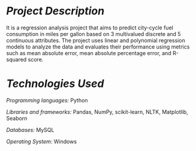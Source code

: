 # *Project Description*
It is a regression analysis project that aims to predict city-cycle fuel consumption in miles per gallon based on 3 multivalued discrete and 5 continuous attributes. The project uses linear and polynomial regression models to analyze the data and evaluates their performance using metrics such as mean absolute error, mean absolute percentage error, and R-squared score.
# *Technologies Used*
*Programming languages:* Python

*Libraries and frameworks:* Pandas, NumPy, scikit-learn, NLTK, Matplotlib, Seaborn

*Databases:* MySQL

*Operating System:* Windows
